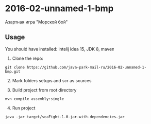 # 2016-02-unnamed-1-bmp
Азартная игра "Морской бой"

## Usage
You should have installed: intelij idea 15, JDK 8, maven

1. Clone the repo:
```
git clone https://github.com/java-park-mail-ru/2016-02-unnamed-1-bmp.git
```
2. Mark folders setups and scr as sources

3. Build project from root directory
```
mvn compile assembly:single
```
4. Run project
```
java -jar target/seaFight-1.0-jar-with-dependencies.jar
```
